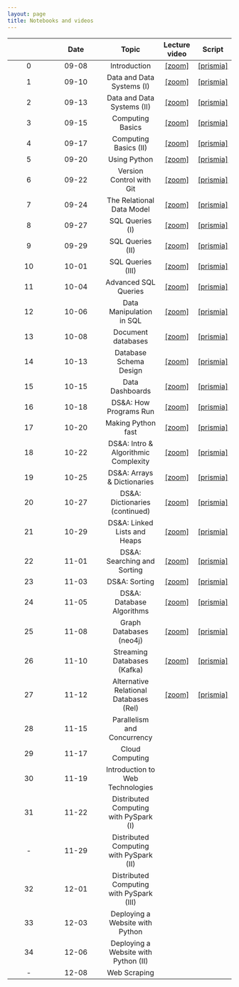 ```yaml
---
layout: page
title: Notebooks and videos
---
```


<table>
  <thead>
    <tr>
      <th style="text-align: center; width:80px"></th>
      <th style="text-align: center; width:100px">Date</th>
      <th style="text-align: center">Topic</th>
      <th style="text-align: center">Lecture video</th>
      <th style="text-align: center">Script</th>
    </tr>
  </thead>
  <tbody>
    <tr>
      <td style="text-align: center">0</td>
      <td style="text-align: center">09-08</td>
      <td style="text-align: center">Introduction</td>
      <td style="text-align: center"><a href="https://brown.zoom.us/rec/share/F-pOA2DocyJ6buZFcyG7dnLCsqimtXVBzMWWjC4__2rOdkmUUrJ_ktL9RhQjCPjo.8OU-z7du1Sbe1vff">[zoom]</a></td>
      <td style="text-align: center"><a href="https://prismia.chat/shared/9T63-7EA3">[prismia]</a></td>
    </tr>
    <tr>
      <td style="text-align: center">1</td>
      <td style="text-align: center">09-10</td>
      <td style="text-align: center">Data and Data Systems (I)</td>
      <td style="text-align: center"><a href="https://brown.zoom.us/rec/share/EJOOJoQM9mTPF0CrvqYEoZuypFCNmBEY9DTTwSS67Sn_4f874OBZ6Vznw6HaYgC0.2ImuCuDcoAgWef38">[zoom]</a></td>
      <td style="text-align: center"><a href="https://prismia.chat/shared/AQ2C-RF1X">[prismia]</a></td>
    </tr>
    <tr>
      <td style="text-align: center">2</td>    
      <td style="text-align: center">09-13</td>
      <td style="text-align: center">Data and Data Systems (II)</td>
      <td style="text-align: center"><a href="https://brown.zoom.us/rec/share/BcRO2kIt-QbJAn1gu6FH3AyTn60pSOnF5cApUxVvjKybr1wY2nxZgB3g-YAhV34c.p4uA9rYWdWruaIg5">[zoom]</a></td>
      <td style="text-align: center"><a href="https://prismia.chat/shared/ZI15-U1AE">[prismia]</a></td>
    </tr>
    <tr>
      <td style="text-align: center">3</td>
      <td style="text-align: center">09-15</td>
      <td style="text-align: center">Computing Basics</td>
      <td style="text-align: center"><a href="https://brown.zoom.us/rec/share/YOOc5KIKOnS4UoizzKo8fmfIJ8R_YwVLyp2kAq9QHQt_kjf9AbTMV0KwO0IqPCkc.f7sgcawueg2j26K_">[zoom]</a></td>
      <td style="text-align: center"><a href="https://prismia.chat/shared/8SPN-DFO8">[prismia]</a></td>      
    </tr>  
    <tr>
      <td style="text-align: center">4</td>
      <td style="text-align: center">09-17</td>
      <td style="text-align: center">Computing Basics (II)</td>
      <td style="text-align: center"><a href="https://brown.zoom.us/rec/share/d0H3HHQk8tzHMQx8TPHpOwcDo78UfWc5C9RRUr6oUPf7FMuiJGuPEyHhAEYUqGSm.kI6IMfItqEn8Ww_-">[zoom]</a></td>
      <td style="text-align: center"><a href="https://prismia.chat/shared/SR8J-6DND">[prismia]</a></td>
    </tr>   
    <tr>
      <td style="text-align: center">5</td>    
      <td style="text-align: center">09-20</td>
      <td style="text-align: center">Using Python</td>
      <td style="text-align: center"><a href="https://brown.zoom.us/rec/share/wChDATYfc2dpWiOU4CGAWhBe-H2ZkFe66d2BcLzwclrKIIRuRXGdHPBty5ajFska.sWGTnBKBvt6DJqHB">[zoom]</a></td>
      <td style="text-align: center"><a href="https://prismia.chat/shared/WHZY-PDPI">[prismia]</a></td>
    </tr>
    <tr>
      <td style="text-align: center">6</td>    
      <td style="text-align: center">09-22</td>
      <td style="text-align: center">Version Control with Git</td>
      <td style="text-align: center"><a href="https://brown.zoom.us/rec/share/xHf61txInBsTohJ3zIK-p7K3LZKH5fpi5UZawq2oUWwJ7GZ4_gtse03oBO0uxFht.I5LjOz2MAPOYIpzb">[zoom]</a></td>
      <td style="text-align: center"><a href="https://prismia.chat/shared/N3IN-CJOM">[prismia]</a></td>
    </tr>
    <tr>
      <td style="text-align: center">7</td>    
      <td style="text-align: center">09-24</td>
      <td style="text-align: center">The Relational Data Model</td>
      <td style="text-align: center"><a href="https://brown.zoom.us/rec/share/BXuhjHCeL5in7FO3kCaenJjVlnH9ZMvUAaX7os50uJoADqqlqy3r9E9cP3Z9BniA.0YtFVYQUIo9M-uha">[zoom]</a></td>
      <td style="text-align: center"><a href="https://prismia.chat/shared/HP7P-BTPB">[prismia]</a></td>  
    </tr>
    <tr>
      <td style="text-align: center">8</td>    
      <td style="text-align: center">09-27</td>
      <td style="text-align: center">SQL Queries (I)</td>
      <td style="text-align: center"><a href="https://brown.zoom.us/rec/share/zC0QhYJr6VY1KdFxgTECXAEuXSylLyVnA47xmmOtxCNof9AIKUy2ekWmgndeuQ8V.g62vXRbPUWFWVMhI">[zoom]</a></td>
      <td style="text-align: center"><a href="https://prismia.chat/shared/5E19-7JV9">[prismia]</a></td>  
    </tr>
    <tr>
      <td style="text-align: center">9</td>
      <td style="text-align: center">09-29</td>
      <td style="text-align: center">SQL Queries (II)</td>
      <td style="text-align: center"><a href="https://brown.zoom.us/rec/share/BH8uSAZk1Uv_pLWuXk_kgpWRbjshJwMPxN6k9d_rOEJ5m8IwKpEl3DrdBDR5IMAn.rvNz7EMnJDjlJf4Q">[zoom]</a></td>
      <td style="text-align: center"><a href="https://prismia.chat/shared/LVCP-EZC2">[prismia]</a></td>  
    </tr>
    <tr>
      <td style="text-align: center">10</td>    
      <td style="text-align: center">10-01</td>
      <td style="text-align: center">SQL Queries (III)</td>
      <td style="text-align: center"><a href="https://brown.zoom.us/rec/share/TX1AAY0hxW5uq8yIxT6KpzC8ATh-7qOv74aybQ4p_9b6xQ0mMrm0OLTpd0-3C3Gj.I7qDKxp5nJ8hY8wl">[zoom]</a></td>
      <td style="text-align: center"><a href="https://prismia.chat/shared/1TQW-ETCD">[prismia]</a></td>  
    </tr>
    <tr>
      <td style="text-align: center">11</td>    
      <td style="text-align: center">10-04</td>
      <td style="text-align: center">Advanced SQL Queries</td>
      <td style="text-align: center"><a href="https://brown.zoom.us/rec/share/anfnducUolhQQqumj9CTSdpuyCeYfGnSPQw8_sm5_dwHyhYUxQeGEnxiTDMhh4UG.sWbpdrxSnMrARcOi">[zoom]</a></td>
      <td style="text-align: center"><a href="https://prismia.chat/shared/TL28-V598">[prismia]</a></td>
    </tr>
    <tr>
      <td style="text-align: center">12</td>    
      <td style="text-align: center">10-06</td>
      <td style="text-align: center">Data Manipulation in SQL</td>
      <td style="text-align: center"><a href="https://brown.zoom.us/rec/share/dHjgut_e9VXdUionOHJCxEbpa1ZhjZzXq55apv-GkQtdMl32K_bqTRy9aEkIPE0.3Ij7GdP7veyPB9PW">[zoom]</a></td>
      <td style="text-align: center"><a href="https://prismia.chat/shared/IQG5-IY9B">[prismia]</a></td>
    </tr>
    <tr>
      <td style="text-align: center">13</td>    
      <td style="text-align: center">10-08</td>
      <td style="text-align: center">Document databases</td>
      <td style="text-align: center"><a href="https://brown.zoom.us/rec/share/tlHwAx_IPE1iv6zlJbIUNVw1lcUjiX61vcIHq7_Kp2WaBI_AYTgtdn3vTgqjVuos.16oI1uAZvQo9pT54">[zoom]</a></td>
      <td style="text-align: center"><a href="https://prismia.chat/shared/GH6V-MM9M">[prismia]</a></td>
    </tr>
    <tr>
      <td style="text-align: center">14</td>    
      <td style="text-align: center">10-13</td>
      <td style="text-align: center">Database Schema Design</td>
      <td style="text-align: center"><a href="https://brown.zoom.us/rec/share/m-YePylnIGZGVrOUMGEdL78zPPz5hXcjEYS8SKacFjg-568z3DtI_NcjaZ53kOEl.Ss73eb3mbc645L8P">[zoom]</a></td>
      <td style="text-align: center"><a href="https://prismia.chat/shared/6JHW-VRVZ">[prismia]</a></td>
    </tr>
    <tr>
      <td style="text-align: center">15</td>    
      <td style="text-align: center">10-15</td>
      <td style="text-align: center">Data Dashboards</td>
      <td style="text-align: center"><a href="https://brown.zoom.us/rec/share/4Tiy1pcsbmDNUhJK1TN-LYLgccKC1-i-G-LPpQy1aDZd2J-7X-2Haq_J_FtEixCI.NPeWheMoh6jndYTF">[zoom]</a></td>
      <td style="text-align: center"><a href="https://prismia.chat/shared/GFAK-NH05">[prismia]</a></td>
    </tr>
    <tr>
      <td style="text-align: center">16</td>    
      <td style="text-align: center">10-18</td>
      <td style="text-align: center">DS&A: How Programs Run</td>
      <td style="text-align: center"><a href="https://brown.zoom.us/rec/share/13YoUPw8_5u-Nl14NOO2DxmdgofzAe4eiNepUKcYUBYJEdsTJzV41tRYcNMNSYP2.mldhFhCRfkUnrEGy">[zoom]</a></td>
      <td style="text-align: center"><a href="https://prismia.chat/shared/24X8-I6A0">[prismia]</a></td>      
    </tr>
    <tr>
      <td style="text-align: center">17</td>    
      <td style="text-align: center">10-20</td>
      <td style="text-align: center">Making Python fast</td>
      <td style="text-align: center"><a href="https://brown.zoom.us/rec/share/naCOrZhQBAWJ96H3yLLCYXLlzFyGZznsTg-8dw7z8DjMzvVzEuaX0fWu1LDC2qI.3c7SM2iN-uDthLCI">[zoom]</a></td>
      <td style="text-align: center"><a href="https://prismia.chat/shared/1A0W-1XF6">[prismia]</a></td>
    </tr>
    <tr>
      <td style="text-align: center">18</td>    
      <td style="text-align: center">10-22</td>
      <td style="text-align: center">DS&A: Intro & Algorithmic Complexity</td>
      <td style="text-align: center"><a href="https://brown.zoom.us/rec/share/nWFykLsQQikjXyEG9vL9lzFwC5GwIL_PQN2CVRn8mbytVjNMyP3LoNArg3-7HCnz._MVRvmiOLbIlt4TW">[zoom]</a></td>
      <td style="text-align: center"><a href="https://prismia.chat/shared/R0MO-DCYW">[prismia]</a></td>      
    </tr>
    <tr>
      <td style="text-align: center">19</td>    
      <td style="text-align: center">10-25</td>
      <td style="text-align: center">DS&A: Arrays & Dictionaries</td>
      <td style="text-align: center"><a href="https://brown.zoom.us/rec/share/fx-Fqn33K3Etm-6isvRvcxUEU8ESV3XbQYed6vAqcpJLt4rSnkl7Nd76U23U2uYl.KI9qle0kTqCDbYEM">[zoom]</a></td>
      <td style="text-align: center"><a href="https://prismia.chat/shared/1HMV-L5ZS">[prismia]</a></td>
    </tr>
    <tr>
      <td style="text-align: center">20</td>    
      <td style="text-align: center">10-27</td>
      <td style="text-align: center">DS&A: Dictionaries (continued)</td>
      <td style="text-align: center"><a href="https://brown.zoom.us/rec/share/ulE9oEmsU4j6cYISh_qDyDss7hay3-zh6C3nBI9nplaQE2CAH4i3fZzTm1pVvXsO.Ye5HuTzb0PM-y9EQa">[zoom]</a></td>
      <td style="text-align: center"><a href="https://prismia.chat/shared/0H19-6AE1">[prismia]</a></td>
    </tr>
    <tr>
      <td style="text-align: center">21</td>    
      <td style="text-align: center">10-29</td>
      <td style="text-align: center">DS&A: Linked Lists and Heaps</td>
      <td style="text-align: center"><a href="https://brown.zoom.us/rec/share/XQp8oYB-n4tWcm-ve7nOO-BGdk5LSIGDk-tYeap5v5QwE1FiY0447qZrtOi38vCQ.wXlo3PChjvIVjUNy">[zoom]</a></td>
      <td style="text-align: center"><a href="https://prismia.chat/shared/EK8R-NBAH">[prismia]</a></td>      
    </tr>
    <tr>
      <td style="text-align: center">22</td>    
      <td style="text-align: center">11-01</td>
      <td style="text-align: center">DS&A: Searching and Sorting</td>
      <td style="text-align: center"><a href="https://brown.zoom.us/rec/share/Gjqvkuttc3r07sCfaGcRdy-pPtUePvwat5bCYOMfRw9QcBqMTqwc6G8h_vMLQ-zE.mwX-ZNLmLfaveXvO">[zoom]</a></td>
      <td style="text-align: center"><a href="https://prismia.chat/shared/WWKE-WWEP">[prismia]</a></td>      
    </tr>
    <tr>
      <td style="text-align: center">23</td>    
      <td style="text-align: center">11-03</td>
      <td style="text-align: center">DS&A: Sorting</td>
      <td style="text-align: center"><a href="https://brown.zoom.us/rec/share/kCFIVHyfNX9Lw_r9ZckeCFE6__HSXKoDrPJDAcSTVMDFJPYh_qQCb2lVgzafS2ML.3RkMQ2-X37rUxJOk">[zoom]</a></td>
      <td style="text-align: center"><a href="https://prismia.chat/shared/1WI0-Z3M2">[prismia]</a></td>      
    </tr>
    <tr>
      <td style="text-align: center">24</td>    
      <td style="text-align: center">11-05</td>
      <td style="text-align: center">DS&A: Database Algorithms</td>
      <td style="text-align: center"><a href="https://brown.zoom.us/rec/share/Xy816ID6JjgJs3OEftWHtSjNZ5Bm0nJ5bgu-3DJgAo7dq1ovEejn7tw3_ZV7TTSc.x2OIB8UVKgZMuJwk">[zoom]</a></td>
      <td style="text-align: center"><a href="https://prismia.chat/shared/W9HR-Q4AE">[prismia]</a></td>
    </tr>
    <tr>
      <td style="text-align: center">25</td>    
      <td style="text-align: center">11-08</td>
      <td style="text-align: center">Graph Databases (neo4j)</td>
      <td style="text-align: center"><a href="https://brown.zoom.us/rec/share/9YShRNwd9syRdTo0wgp0EJjJz8eaU7lPWRlTUrVLB948EsbY1U9uoOwbMbsT-iRd.9bk1QrgXrZIrGEMb">[zoom]</a></td>
      <td style="text-align: center"><a href="https://prismia.chat/shared/OK89-QFI5">[prismia]</a></td>      
    </tr>
    <tr>
      <td style="text-align: center">26</td>    
      <td style="text-align: center">11-10</td>
      <td style="text-align: center">Streaming Databases (Kafka)</td>
      <td style="text-align: center"><a href="https://brown.zoom.us/rec/share/Cur5CvCWlD3kK_osvVZVO2xDrksRIkEDVjgeN7lbGBtz0L-ZRRxF6BD7kbhn5JbI.fAIMqXZJKzuTYpq_">[zoom]</a></td>
      <td style="text-align: center"><a href="https://prismia.chat/shared/WXB1-JZTD">[prismia]</a></td>      
    </tr>
    <tr>
      <td style="text-align: center">27</td>
      <td style="text-align: center">11-12</td>
      <td style="text-align: center">Alternative Relational Databases (Rel)</td>
      <td style="text-align: center"><a href="https://brown.zoom.us/rec/share/C3ynDf0d2H--71deBebhtWghp6O7hlKo4oWaRT_oF4ox1BBzZuyGgTBOHB0BCsnd.8McM_oGK_br4w1TS">[zoom]</a></td>
      <td style="text-align: center"><a href="https://prismia.chat/shared/VW6O-ULH6">[prismia]</a></td>      
    </tr>
    <tr>
      <td style="text-align: center">28</td>
      <td style="text-align: center">11-15</td>
      <td style="text-align: center">Parallelism and Concurrency</td>
      <td style="text-align: center"><a href="https://brown.zoom.us/rec/share/HY0Z0M8jszEfA2zHjmjQAIbUMrtwH51StHGk6yY5suH-_dpSplsuSgpwDit1EcX6.uKCuKng5647kvULv"></a></td>
      <td style="text-align: center"><a href="https://prismia.chat/shared/ECJN-QVAS"></a></td>      
    </tr>
    <tr>
      <td style="text-align: center">29</td>
      <td style="text-align: center">11-17</td>
      <td style="text-align: center">Cloud Computing</td>
      <td style="text-align: center"></td>
      <td style="text-align: center"></td>      
    </tr>
    <tr>
      <td style="text-align: center">30</td>
      <td style="text-align: center">11-19</td>
      <td style="text-align: center">Introduction to Web Technologies</td>
      <td style="text-align: center"></td>
      <td style="text-align: center"></td>      
    </tr>
    <tr>
      <td style="text-align: center">31</td>
      <td style="text-align: center">11-22</td>
      <td style="text-align: center">Distributed Computing with PySpark (I)</td>
      <td style="text-align: center"></td>
      <td style="text-align: center"></td>      
    </tr>    
    <tr>
      <td style="text-align: center">-</td>
      <td style="text-align: center">11-29</td>
      <td style="text-align: center">Distributed Computing with PySpark (II)</td>
      <td style="text-align: center"></td>  
      <td style="text-align: center"></td>      
    </tr>    
    <tr>
      <td style="text-align: center">32</td>
      <td style="text-align: center">12-01</td>
      <td style="text-align: center">Distributed Computing with PySpark (III)</td>
      <td style="text-align: center"></td>
      <td style="text-align: center"></td>      
    </tr>     
    <tr>
      <td style="text-align: center">33</td>
      <td style="text-align: center">12-03</td>
      <td style="text-align: center">Deploying a Website with Python</td>
      <td style="text-align: center"></td>
      <td style="text-align: center"></td>      
    </tr>        
    <tr>
      <td style="text-align: center">34</td>
      <td style="text-align: center">12-06</td>
      <td style="text-align: center">Deploying a Website with Python (II)</td>
      <td style="text-align: center"></td>
      <td style="text-align: center"></td>      
    </tr>
    <tr>
      <td style="text-align: center">-</td>
      <td style="text-align: center">12-08</td>
      <td style="text-align: center">Web Scraping</td>
      <td style="text-align: center"></td>
      <td style="text-align: center"></td>      
    </tr>
  </tbody>
</table>
